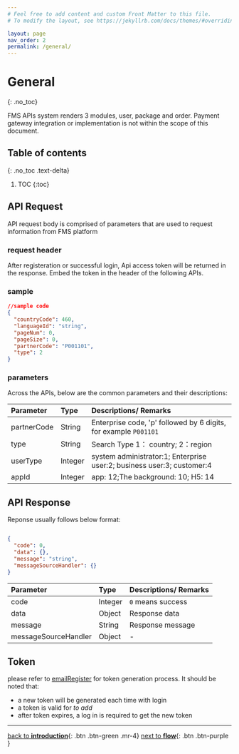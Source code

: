 ```yaml
---
# Feel free to add content and custom Front Matter to this file.
# To modify the layout, see https://jekyllrb.com/docs/themes/#overriding-theme-defaults

layout: page
nav_order: 2
permalink: /general/
---
```


# General

{: .no_toc}

FMS APIs system renders 3 modules, user, package and order. Payment gateway integration or implementation is not within the scope of this document.

## Table of contents

{: .no_toc .text-delta}

1. TOC
{:toc}

## API Request

API request body is comprised of parameters that are used to request information from FMS platform

### request header

After registeration or successful login, Api access token will be returned in the response. Embed the token in the header of the following APIs.

### sample

```json
//sample code 
{
  "countryCode": 460,
  "languageId": "string",
  "pageNum": 0,
  "pageSize": 0,
  "partnerCode": "P001101",
  "type": 2
}

```

### parameters

Across the APIs, below are the common parameters and their descriptions:

| Parameter   | Type | Descriptions/ Remarks |
|:------------|:------------|:----------------------|
| partnerCode        | String         | Enterprise code, 'p' followed by 6 digits, for example `P001101` |
| type        | String         | Search Type  1： country; 2：region          |
| userType        | Integer         | system administrator:1; Enterprise user:2; business user:3; customer:4    |
| appId     | Integer         | app: 12;The background: 10; H5: 14 |

## API Response

Reponse usually follows below format:

```json

{
  "code": 0,
  "data": {},
  "message": "string",
  "messageSourceHandler": {}
}

```

| Parameter   | Type | Descriptions/ Remarks |
|:------------|:------------|:----------------------|
| code        | Integer        | `0` means success  |
| data        | Object         | Response data         |
| message        |    String      | Response message     |
| messageSourceHandler     |    Object       |   -    |


## Token

please refer to [emailRegister](/fms-api/apis/emailRegister) for token generation process.
It should be noted that:

- a new token will be generated each time with login
- a token is valid for _to add_
- after token expires, a log in is required to get the new token


---

[back to **introduction**](/fms-api/){: .btn .btn-green .mr-4}            [next to **flow**](/fms-api/flow/){: .btn .btn-purple }
